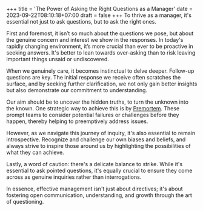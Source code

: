 +++
title = 'The Power of Asking the Right Questions as a Manager'
date = 2023-09-22T08:10:18+07:00
draft = false
+++
To thrive as a manager, it's essential not just to ask questions, but to ask the right ones.

First and foremost, it isn’t so much about the questions we pose, but about the genuine concern and interest we show in the responses. In today's rapidly changing environment, it’s more crucial than ever to be proactive in seeking answers. It's better to lean towards over-asking than to risk leaving important things unsaid or undiscovered.

When we genuinely care, it becomes instinctual to delve deeper. Follow-up questions are key. The initial response we receive often scratches the surface, and by seeking further clarification, we not only gain better insights but also demonstrate our commitment to understanding. 

Our aim should be to uncover the hidden truths, to turn the unknown into the known. One strategic way to achieve this is by [Premortem](/posts/premortem/). These prompt teams to consider potential failures or challenges before they happen, thereby helping to preemptively address issues.

However, as we navigate this journey of inquiry, it's also essential to remain introspective. Recognize and challenge our own biases and beliefs, and always strive to inspire those around us by highlighting the possibilities of what they can achieve.

Lastly, a word of caution: there's a delicate balance to strike. While it's essential to ask pointed questions, it's equally crucial to ensure they come across as genuine inquiries rather than interrogations. 

In essence, effective management isn't just about directives; it's about fostering open communication, understanding, and growth through the art of questioning.